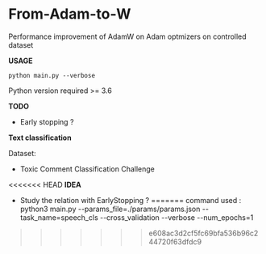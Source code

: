 # From-Adam-to-W

Performance improvement of AdamW on Adam optmizers on controlled dataset


**USAGE**

```
python main.py --verbose
```

Python version required >= 3.6

**TODO**

- Early stopping ? 


**Text classification**

Dataset:

- Toxic Comment Classification Challenge

<<<<<<< HEAD
**IDEA**

- Study the relation with EarlyStopping ?
=======
command used : python3 main.py --params_file=./params/params.json --task_name=speech_cls --cross_validation --verbose --num_epochs=1
>>>>>>> e608ac3d2cf5fc69bfa536b96c244720f63dfdc9
